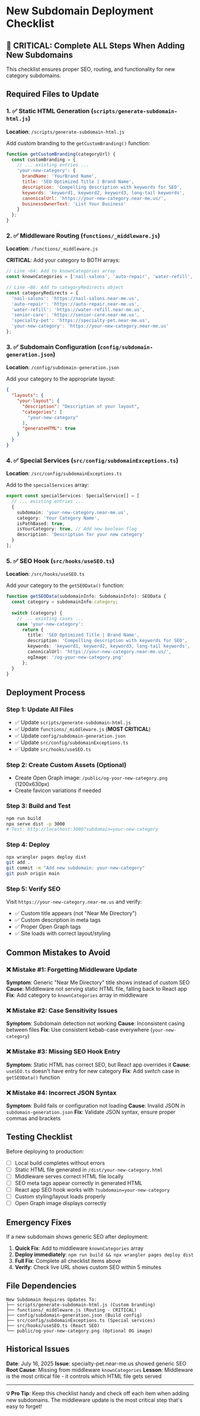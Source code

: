 # New Subdomain Deployment Checklist

## 🚨 CRITICAL: Complete ALL Steps When Adding New Subdomains

This checklist ensures proper SEO, routing, and functionality for new category subdomains.

## Required Files to Update

### 1. ✅ Static HTML Generation (`scripts/generate-subdomain-html.js`)
**Location**: `/scripts/generate-subdomain-html.js`

Add custom branding to the `getCustomBranding()` function:

```javascript
function getCustomBranding(categoryUrl) {
  const customBranding = {
    // ... existing entries ...
    'your-new-category': {
      brandName: 'YourBrand Name',
      title: 'SEO Optimized Title | Brand Name',
      description: 'Compelling description with keywords for SEO',
      keywords: 'keyword1, keyword2, keyword3, long-tail keywords',
      canonicalUrl: 'https://your-new-category.near-me.us/',
      businessOwnerText: 'List Your Business'
    }
  };
}
```

### 2. ✅ Middleware Routing (`functions/_middleware.js`)
**Location**: `/functions/_middleware.js`

**CRITICAL**: Add your category to BOTH arrays:

```javascript
// Line ~64: Add to knownCategories array
const knownCategories = ['nail-salons', 'auto-repair', 'water-refill', 'senior-care', 'specialty-pet', 'your-new-category'];

// Line ~86: Add to categoryRedirects object
const categoryRedirects = {
  'nail-salons': 'https://nail-salons.near-me.us',
  'auto-repair': 'https://auto-repair.near-me.us',
  'water-refill': 'https://water-refill.near-me.us',
  'senior-care': 'https://senior-care.near-me.us',
  'specialty-pet': 'https://specialty-pet.near-me.us',
  'your-new-category': 'https://your-new-category.near-me.us'
};
```

### 3. ✅ Subdomain Configuration (`config/subdomain-generation.json`)
**Location**: `/config/subdomain-generation.json`

Add your category to the appropriate layout:

```json
{
  "layouts": {
    "your-layout": {
      "description": "Description of your layout",
      "categories": [
        "your-new-category"
      ],
      "generateHTML": true
    }
  }
}
```

### 4. ✅ Special Services (`src/config/subdomainExceptions.ts`)
**Location**: `/src/config/subdomainExceptions.ts`

Add to the `specialServices` array:

```typescript
export const specialServices: SpecialService[] = [
  // ... existing entries ...
  {
    subdomain: 'your-new-category.near-me.us',
    category: 'Your Category Name',
    isPathBased: true,
    isYourCategory: true, // Add new boolean flag
    description: 'Description for your new category'
  }
];
```

### 5. ✅ SEO Hook (`src/hooks/useSEO.ts`)
**Location**: `/src/hooks/useSEO.ts`

Add your category to the `getSEOData()` function:

```typescript
function getSEOData(subdomainInfo: SubdomainInfo): SEOData {
  const category = subdomainInfo.category;
  
  switch (category) {
    // ... existing cases ...
    case 'your-new-category':
      return {
        title: 'SEO Optimized Title | Brand Name',
        description: 'Compelling description with keywords for SEO',
        keywords: 'keyword1, keyword2, keyword3, long-tail keywords',
        canonicalUrl: 'https://your-new-category.near-me.us/',
        ogImage: '/og-your-new-category.png'
      };
  }
}
```

## Deployment Process

### Step 1: Update All Files
- ✅ Update `scripts/generate-subdomain-html.js`
- ✅ Update `functions/_middleware.js` (**MOST CRITICAL**)
- ✅ Update `config/subdomain-generation.json`
- ✅ Update `src/config/subdomainExceptions.ts`
- ✅ Update `src/hooks/useSEO.ts`

### Step 2: Create Custom Assets (Optional)
- Create Open Graph image: `/public/og-your-new-category.png` (1200x630px)
- Create favicon variations if needed

### Step 3: Build and Test
```bash
npm run build
npx serve dist -p 3000
# Test: http://localhost:3000?subdomain=your-new-category
```

### Step 4: Deploy
```bash
npx wrangler pages deploy dist
git add .
git commit -m "Add new subdomain: your-new-category"
git push origin main
```

### Step 5: Verify SEO
Visit `https://your-new-category.near-me.us` and verify:
- ✅ Custom title appears (not "Near Me Directory")
- ✅ Custom description in meta tags
- ✅ Proper Open Graph tags
- ✅ Site loads with correct layout/styling

## Common Mistakes to Avoid

### ❌ Mistake #1: Forgetting Middleware Update
**Symptom**: Generic "Near Me Directory" title shows instead of custom SEO
**Cause**: Middleware not serving static HTML file, falling back to React app
**Fix**: Add category to `knownCategories` array in middleware

### ❌ Mistake #2: Case Sensitivity Issues
**Symptom**: Subdomain detection not working
**Cause**: Inconsistent casing between files
**Fix**: Use consistent kebab-case everywhere (`your-new-category`)

### ❌ Mistake #3: Missing SEO Hook Entry
**Symptom**: Static HTML has correct SEO, but React app overrides it
**Cause**: `useSEO.ts` doesn't have entry for new category
**Fix**: Add switch case in `getSEOData()` function

### ❌ Mistake #4: Incorrect JSON Syntax
**Symptom**: Build fails or configuration not loading
**Cause**: Invalid JSON in `subdomain-generation.json`
**Fix**: Validate JSON syntax, ensure proper commas and brackets

## Testing Checklist

Before deploying to production:

- [ ] Local build completes without errors
- [ ] Static HTML file generated in `/dist/your-new-category.html`
- [ ] Middleware serves correct HTML file locally
- [ ] SEO meta tags appear correctly in generated HTML
- [ ] React app SEO hook works with `?subdomain=your-new-category`
- [ ] Custom styling/layout loads properly
- [ ] Open Graph image displays correctly

## Emergency Fixes

If a new subdomain shows generic SEO after deployment:

1. **Quick Fix**: Add to middleware `knownCategories` array
2. **Deploy immediately**: `npm run build && npx wrangler pages deploy dist`
3. **Full Fix**: Complete all checklist items above
4. **Verify**: Check live URL shows custom SEO within 5 minutes

## File Dependencies

```
New Subdomain Requires Updates To:
├── scripts/generate-subdomain-html.js (Custom branding)
├── functions/_middleware.js (Routing - CRITICAL)
├── config/subdomain-generation.json (Build config)
├── src/config/subdomainExceptions.ts (Special services)
├── src/hooks/useSEO.ts (React SEO)
└── public/og-your-new-category.png (Optional OG image)
```

## Historical Issues

**Date**: July 16, 2025
**Issue**: specialty-pet.near-me.us showed generic SEO
**Root Cause**: Missing from middleware `knownCategories`
**Lesson**: Middleware is the most critical file - it controls which HTML file gets served

---

**💡 Pro Tip**: Keep this checklist handy and check off each item when adding new subdomains. The middleware update is the most critical step that's easy to forget!
